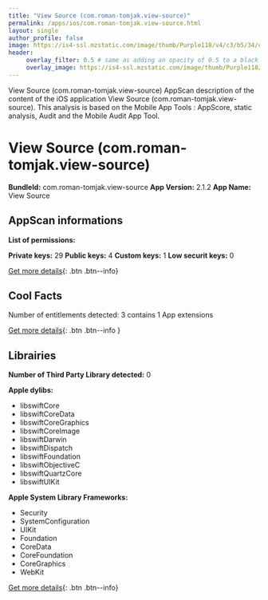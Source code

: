 ```yaml
---
title: "View Source (com.roman-tomjak.view-source)"
permalink: /apps/ios/com.roman-tomjak.view-source.html
layout: single
author_profile: false
image: https://is4-ssl.mzstatic.com/image/thumb/Purple118/v4/c3/b5/34/c3b534b4-7111-528a-a09d-acb1880abca8/mzl.zzjmxpgp.png/512x512bb.jpg
header: 
     overlay_filter: 0.5 # same as adding an opacity of 0.5 to a black background
     overlay_image: https://is4-ssl.mzstatic.com/image/thumb/Purple118/v4/c3/b5/34/c3b534b4-7111-528a-a09d-acb1880abca8/mzl.zzjmxpgp.png/512x512bb.jpg
---
```

View Source (com.roman-tomjak.view-source) AppScan description of the content of the iOS application View Source (com.roman-tomjak.view-source). This analysis is based on the Mobile App Tools : AppScore, static analysis, Audit and the Mobile Audit App Tool.

# View Source (com.roman-tomjak.view-source)

**BundleId:** com.roman-tomjak.view-source
**App Version:** 2.1.2
**App Name:** View Source


## AppScan informations 

**List of permissions:** 
  
  
**Private keys:** 29
**Public keys:** 4
**Custom keys:** 1
**Low securit keys:** 0
  
[Get more details](/pricing.html){: .btn .btn--info}

## Cool Facts

Number of entitlements detected: 3
contains 1 App extensions
  
[Get more details](/pricing.html){: .btn .btn--info }

## Librairies 
**Number of Third Party Library detected:** 0


**Apple dylibs:**
- libswiftCore
- libswiftCoreData
- libswiftCoreGraphics
- libswiftCoreImage
- libswiftDarwin
- libswiftDispatch
- libswiftFoundation
- libswiftObjectiveC
- libswiftQuartzCore
- libswiftUIKit


**Apple System Library Frameworks:**
- Security
- SystemConfiguration
- UIKit
- Foundation
- CoreData
- CoreFoundation
- CoreGraphics
- WebKit


  
[Get more details](/pricing.html){: .btn .btn--info}

